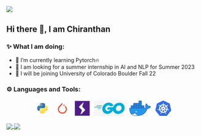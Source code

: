 ![](https://komarev.com/ghpvc/?username=chiranthans23)
## Hi there 👋, I am Chiranthan


### ✨ What I am doing:
- 🌱 I’m currently learning Pytorch🔥 
- 📨 I am looking for a summer internship in AI and NLP for Summer 2023
- 🏫 I will be joining University of Colorado Boulder Fall 22



### ⚙️ Languages and Tools:
<p align="center">
<img src="https://raw.githubusercontent.com/github/explore/80688e429a7d4ef2fca1e82350fe8e3517d3494d/topics/python/python.png" alt="Python" height="40" style="vertical-align:top; margin:4px">
<img src="pytorch-logo.png" alt="Pytorch" height="40" style="vertical-align:top; margin:4px">
<img src="PyTorch_Lightning_Logo.png" alt="Pytorch Lightning" height="40" style="vertical-align:top; margin:4px">
<img src="golang.png" alt="Golang" height="40" style="vertical-align:top; margin:4px">
 <img src="docker.png" alt="Docker" height="40" style="vertical-align:top; margin:4px">
 <img src="kubernetes.png" alt="Kubernetes" height="40" style="vertical-align:top; margin:4px">
</p>

<a href="https://github.com/chiranthans23">
  <img align="center" src="https://github-readme-stats.vercel.app/api?username=chiranthans23&show_icons=true&theme=radical"/>
</a>




<a href="https://github.com/chiranthans23">
  <img align="center" src="https://github-readme-stats.vercel.app/api/top-langs/?username=chiranthans23&layout=compact"/>
</a>




